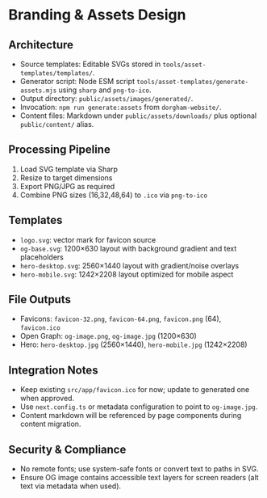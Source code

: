 # Branding & Assets Design

## Architecture

- Source templates: Editable SVGs stored in `tools/asset-templates/templates/`.
- Generator script: Node ESM script `tools/asset-templates/generate-assets.mjs` using `sharp` and `png-to-ico`.
- Output directory: `public/assets/images/generated/`.
- Invocation: `npm run generate:assets` from `dorgham-website/`.
- Content files: Markdown under `public/assets/downloads/` plus optional `public/content/` alias.

## Processing Pipeline

1. Load SVG template via Sharp
2. Resize to target dimensions
3. Export PNG/JPG as required
4. Combine PNG sizes (16,32,48,64) to `.ico` via `png-to-ico`

## Templates

- `logo.svg`: vector mark for favicon source
- `og-base.svg`: 1200×630 layout with background gradient and text placeholders
- `hero-desktop.svg`: 2560×1440 layout with gradient/noise overlays
- `hero-mobile.svg`: 1242×2208 layout optimized for mobile aspect

## File Outputs

- Favicons: `favicon-32.png`, `favicon-64.png`, `favicon.png` (64), `favicon.ico`
- Open Graph: `og-image.png`, `og-image.jpg` (1200×630)
- Hero: `hero-desktop.jpg` (2560×1440), `hero-mobile.jpg` (1242×2208)

## Integration Notes

- Keep existing `src/app/favicon.ico` for now; update to generated one when approved.
- Use `next.config.ts` or metadata configuration to point to `og-image.jpg`.
- Content markdown will be referenced by page components during content migration.

## Security & Compliance

- No remote fonts; use system-safe fonts or convert text to paths in SVG.
- Ensure OG image contains accessible text layers for screen readers (alt text via metadata when used).
